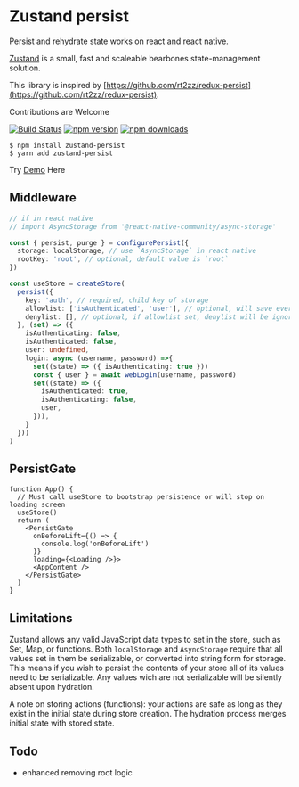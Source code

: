 # Zustand persist

Persist and rehydrate state works on react and react native.

[Zustand](https://github.com/react-spring/zustand) is a small, fast and scaleable bearbones state-management solution.

This library is inspired by [https://github.com/rt2zz/redux-persist](https://github.com/rt2zz/redux-persist).

Contributions are Welcome

[![Build Status](https://travis-ci.org/roadmanfong/zustand-persist.svg?branch=master)](https://travis-ci.org/roadmanfong/zustand-persist) [![npm version](https://img.shields.io/npm/v/zustand-persist.svg?style=flat-square)](https://www.npmjs.com/package/zustand-persist) [![npm downloads](https://img.shields.io/npm/dm/zustand-persist.svg?style=flat-square)](https://www.npmjs.com/package/zustand-persist)

```cli
$ npm install zustand-persist
$ yarn add zustand-persist
```

Try [Demo](https://codesandbox.io/s/zustand-persist-example-5u3ry?file=/src/App.js) Here

## Middleware

```ts
// if in react native
// import AsyncStorage from '@react-native-community/async-storage'

const { persist, purge } = configurePersist({
  storage: localStorage, // use `AsyncStorage` in react native
  rootKey: 'root', // optional, default value is `root`
})

const useStore = createStore(
  persist({
    key: 'auth', // required, child key of storage
    allowlist: ['isAuthenticated', 'user'], // optional, will save everything if allowlist is undefined
    denylist: [], // optional, if allowlist set, denylist will be ignored
  }, (set) => ({
    isAuthenticating: false,
    isAuthenticated: false,
    user: undefined,
    login: async (username, password) =>{
      set((state) => ({ isAuthenticating: true }))
      const { user } = await webLogin(username, password)
      set((state) => ({
        isAuthenticated: true,
        isAuthenticating: false,
        user,
      })),
    }
  }))
)
```

## PersistGate

```tsx
function App() {
  // Must call useStore to bootstrap persistence or will stop on loading screen
  useStore()
  return (
    <PersistGate
      onBeforeLift={() => {
        console.log('onBeforeLift')
      }}
      loading={<Loading />}>
      <AppContent />
    </PersistGate>
  )
}
```

## Limitations
Zustand allows any valid JavaScript data types to set in the store, such as Set, Map, or functions. Both `localStorage` and `AsyncStorage` require that all values set in them be serializable, or converted into string form for storage. This means if you wish to persist the contents of your store all of its values need to be serializable. Any values wich are not serializable will be silently absent upon hydration.

A note on storing actions (functions): your actions are safe as long as they exist in the initial state during store creation. The hydration process merges initial state with stored state.

## Todo

- enhanced removing root logic
